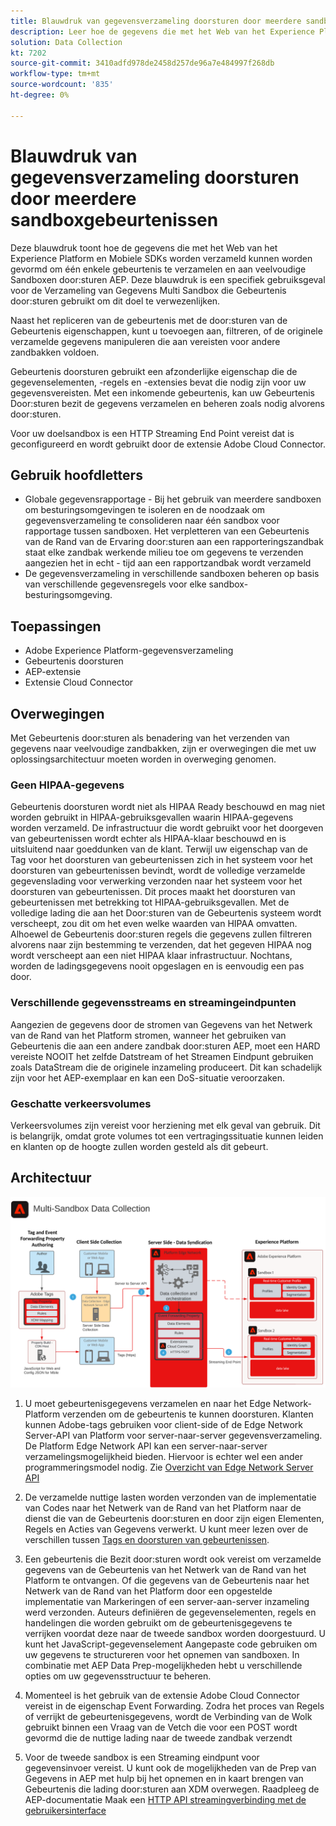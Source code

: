 ```yaml
---
title: Blauwdruk van gegevensverzameling doorsturen door meerdere sandboxgebeurtenissen
description: Leer hoe de gegevens die met het Web van het Experience Platform en Mobiele SDKs worden verzameld kunnen worden gevormd om één enkele gebeurtenis te verzamelen en aan veelvoudige Sandboxen door:sturen AEP.
solution: Data Collection
kt: 7202
source-git-commit: 3410adfd978de2458d257de96a7e484997f268db
workflow-type: tm+mt
source-wordcount: '835'
ht-degree: 0%

---
```



# Blauwdruk van gegevensverzameling doorsturen door meerdere sandboxgebeurtenissen

Deze blauwdruk toont hoe de gegevens die met het Web van het Experience Platform en Mobiele SDKs worden verzameld kunnen worden gevormd om één enkele gebeurtenis te verzamelen en aan veelvoudige Sandboxen door:sturen AEP. Deze blauwdruk is een specifiek gebruiksgeval voor de Verzameling van Gegevens Multi Sandbox die Gebeurtenis door:sturen gebruikt om dit doel te verwezenlijken.

Naast het repliceren van de gebeurtenis met de door:sturen van de Gebeurtenis eigenschappen, kunt u toevoegen aan, filtreren, of de originele verzamelde gegevens manipuleren die aan vereisten voor andere zandbakken voldoen.

Gebeurtenis doorsturen gebruikt een afzonderlijke eigenschap die de gegevenselementen, -regels en -extensies bevat die nodig zijn voor uw gegevensvereisten. Met een inkomende gebeurtenis, kan uw Gebeurtenis Door:sturen bezit de gegevens verzamelen en beheren zoals nodig alvorens door:sturen.

Voor uw doelsandbox is een HTTP Streaming End Point vereist dat is geconfigureerd en wordt gebruikt door de extensie Adobe Cloud Connector.

## Gebruik hoofdletters

* Globale gegevensrapportage - Bij het gebruik van meerdere sandboxen om besturingsomgevingen te isoleren en de noodzaak om gegevensverzameling te consolideren naar één sandbox voor rapportage tussen sandboxen. Het verpletteren van een Gebeurtenis van de Rand van de Ervaring door:sturen aan een rapporteringszandbak staat elke zandbak werkende milieu toe om gegevens te verzenden aangezien het in echt - tijd aan een rapportzandbak wordt verzameld
* De gegevensverzameling in verschillende sandboxen beheren op basis van verschillende gegevensregels voor elke sandbox-besturingsomgeving.

## Toepassingen

* Adobe Experience Platform-gegevensverzameling
* Gebeurtenis doorsturen
* AEP-extensie
* Extensie Cloud Connector

## Overwegingen

Met Gebeurtenis door:sturen als benadering van het verzenden van gegevens naar veelvoudige zandbakken, zijn er overwegingen die met uw oplossingsarchitectuur moeten worden in overweging genomen.

### Geen HIPAA-gegevens

Gebeurtenis doorsturen wordt niet als HIPAA Ready beschouwd en mag niet worden gebruikt in HIPAA-gebruiksgevallen waarin HIPAA-gegevens worden verzameld. De infrastructuur die wordt gebruikt voor het doorgeven van gebeurtenissen wordt echter als HIPAA-klaar beschouwd en is uitsluitend naar goeddunken van de klant. Terwijl uw eigenschap van de Tag voor het doorsturen van gebeurtenissen zich in het systeem voor het doorsturen van gebeurtenissen bevindt, wordt de volledige verzamelde gegevenslading voor verwerking verzonden naar het systeem voor het doorsturen van gebeurtenissen. Dit proces maakt het doorsturen van gebeurtenissen met betrekking tot HIPAA-gebruiksgevallen. Met de volledige lading die aan het Door:sturen van de Gebeurtenis systeem wordt verscheept, zou dit om het even welke waarden van HIPAA omvatten. Alhoewel de Gebeurtenis door:sturen regels die gegevens zullen filtreren alvorens naar zijn bestemming te verzenden, dat het gegeven HIPAA nog wordt verscheept aan een niet HIPAA klaar infrastructuur. Nochtans, worden de ladingsgegevens nooit opgeslagen en is eenvoudig een pas door.

### Verschillende gegevensstreams en streamingeindpunten

Aangezien de gegevens door de stromen van Gegevens van het Netwerk van de Rand van het Platform stromen, wanneer het gebruiken van Gebeurtenis die aan een andere zandbak door:sturen AEP, moet een HARD vereiste NOOIT het zelfde Datstream of het Streamen Eindpunt gebruiken zoals DataStream die de originele inzameling produceert. Dit kan schadelijk zijn voor het AEP-exemplaar en kan een DoS-situatie veroorzaken.

### Geschatte verkeersvolumes

Verkeersvolumes zijn vereist voor herziening met elk geval van gebruik. Dit is belangrijk, omdat grote volumes tot een vertragingssituatie kunnen leiden en klanten op de hoogte zullen worden gesteld als dit gebeurt.

## Architectuur

![Gebeurtenis met meerdere sandboxen doorsturen](assets/multi-sandbox-data-collection.png)

1. U moet gebeurtenisgegevens verzamelen en naar het Edge Network-Platform verzenden om de gebeurtenis te kunnen doorsturen. Klanten kunnen Adobe-tags gebruiken voor client-side of de Edge Network Server-API van Platform voor server-naar-server gegevensverzameling. De Platform Edge Network API kan een server-naar-server verzamelingsmogelijkheid bieden. Hiervoor is echter wel een ander programmeringsmodel nodig. Zie [Overzicht van Edge Network Server API](https://experienceleague.adobe.com/docs/experience-platform/edge-network-server-api/overview.html?lang=en)

1. De verzamelde nuttige lasten worden verzonden van de implementatie van Codes naar het Netwerk van de Rand van het Platform naar de dienst die van de Gebeurtenis door:sturen en door zijn eigen Elementen, Regels en Acties van Gegevens verwerkt. U kunt meer lezen over de verschillen tussen [Tags en doorsturen van gebeurtenissen](https://experienceleague.adobe.com/docs/experience-platform/tags/event-forwarding/overview.html?lang=en#differences-from-tags).

1. Een gebeurtenis die Bezit door:sturen wordt ook vereist om verzamelde gegevens van de Gebeurtenis van het Netwerk van de Rand van het Platform te ontvangen. Of die gegevens van de Gebeurtenis naar het Netwerk van de Rand van het Platform door een opgestelde implementatie van Markeringen of een server-aan-server inzameling werd verzonden. Auteurs definiëren de gegevenselementen, regels en handelingen die worden gebruikt om de gebeurtenisgegevens te verrijken voordat deze naar de tweede sandbox worden doorgestuurd. U kunt het JavaScript-gegevenselement Aangepaste code gebruiken om uw gegevens te structureren voor het opnemen van sandboxen. In combinatie met AEP Data Prep-mogelijkheden hebt u verschillende opties om uw gegevensstructuur te beheren.

1. Momenteel is het gebruik van de extensie Adobe Cloud Connector vereist in de eigenschap Event Forwarding. Zodra het proces van Regels of verrijkt de gebeurtenisgegevens, wordt de Verbinding van de Wolk gebruikt binnen een Vraag van de Vetch die voor een POST wordt gevormd die de nuttige lading naar de tweede zandbak verzendt

1. Voor de tweede sandbox is een Streaming eindpunt voor gegevensinvoer vereist. U kunt ook de mogelijkheden van de Prep van Gegevens in AEP met hulp bij het opnemen en in kaart brengen van Gebeurtenis die lading door:sturen aan XDM overwegen. Raadpleeg de AEP-documentatie Maak een [HTTP API streamingverbinding met de gebruikersinterface](https://experienceleague.adobe.com/docs/experience-platform/sources/ui-tutorials/create/streaming/http.html?lang=en)
